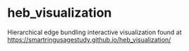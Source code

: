 # heb_visualization
Hierarchical edge bundling interactive visualization found at https://smartringusagestudy.github.io/heb_visualization/
